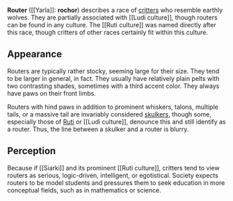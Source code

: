 **Router** ([[Yarla]]: **rochor**) describes a race of [critters](Critter.md) who resemble earthly wolves. They are partially associated with [[Ludi culture]], though routers can be found in any culture. The [[Ruti culture]] was named directly after this race, though critters of other races certainly fit within this culture.
## Appearance
Routers are typically rather stocky, seeming large for their size. They tend to be larger in general, in fact. They usually have relatively plain pelts with two contrasting shades, sometimes with a third accent color. They always have paws on their front limbs.

Routers with hind paws in addition to prominent whiskers, talons, multiple tails, or a massive tail are invariably considered [skulkers](Skulker), though some, especially those of [Ruti](Ruti%20Culture.md) or [[Ludi culture]], denounce this and still identify as a router. Thus, the line between a skulker and a router is blurry.
## Perception
Because if [[Siarki]] and its prominent [[Ruti culture]], critters tend to view routers as serious, logic-driven, intelligent, or egotistical. Society expects routers to be model students and pressures them to seek education in more conceptual fields, such as in mathematics or science.